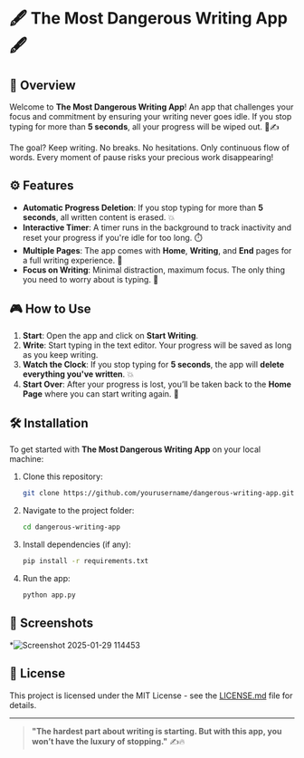 


# 🖋️ **The Most Dangerous Writing App** 🖋️

## 📖 Overview

Welcome to **The Most Dangerous Writing App**! An app that challenges your focus and commitment by ensuring your writing never goes idle. If you stop typing for more than **5 seconds**, all your progress will be wiped out. 🚫✍️

The goal? Keep writing. No breaks. No hesitations. Only continuous flow of words. Every moment of pause risks your precious work disappearing!

## ⚙️ Features

- **Automatic Progress Deletion**: If you stop typing for more than **5 seconds**, all written content is erased. 💥
- **Interactive Timer**: A timer runs in the background to track inactivity and reset your progress if you're idle for too long. ⏱️
- **Multiple Pages**: The app comes with **Home**, **Writing**, and **End** pages for a full writing experience. 🎨
- **Focus on Writing**: Minimal distraction, maximum focus. The only thing you need to worry about is typing. 🔑

## 🎮 How to Use

1. **Start**: Open the app and click on **Start Writing**.
2. **Write**: Start typing in the text editor. Your progress will be saved as long as you keep writing.
3. **Watch the Clock**: If you stop typing for **5 seconds**, the app will **delete everything you've written**. 💥
4. **Start Over**: After your progress is lost, you’ll be taken back to the **Home Page** where you can start writing again. 🏁

## 🛠️ Installation

To get started with **The Most Dangerous Writing App** on your local machine:

1. Clone this repository:
   ```bash
   git clone https://github.com/yourusername/dangerous-writing-app.git
   ```
2. Navigate to the project folder:
   ```bash
   cd dangerous-writing-app
   ```
3. Install dependencies (if any):
   ```bash
   pip install -r requirements.txt
   ```
4. Run the app:
   ```bash
   python app.py
   ```

## 🎨 Screenshots

*![Screenshot 2025-01-29 114453](https://github.com/user-attachments/assets/75028393-b747-4d65-9608-711f19e7e146)

## 📝 License

This project is licensed under the MIT License - see the [LICENSE.md](LICENSE.md) file for details.

---

> **"The hardest part about writing is starting. But with this app, you won’t have the luxury of stopping."** ✍️🔥



